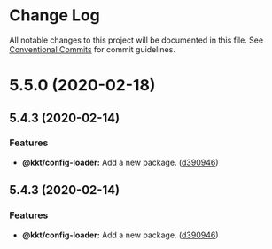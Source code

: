# Change Log

All notable changes to this project will be documented in this file.
See [Conventional Commits](https://conventionalcommits.org) for commit guidelines.

# 5.5.0 (2020-02-18)



## 5.4.3 (2020-02-14)


### Features

* **@kkt/config-loader:** Add a new package. ([d390946](https://github.com/kktjs/kkt-next/tree/master/packages/config-loader/commit/d39094683edd64ad793a9815c8443beda9fa6405))





## 5.4.3 (2020-02-14)


### Features

* **@kkt/config-loader:** Add a new package. ([d390946](https://github.com/kktjs/kkt-next/tree/master/packages/config-loader/commit/d39094683edd64ad793a9815c8443beda9fa6405))
